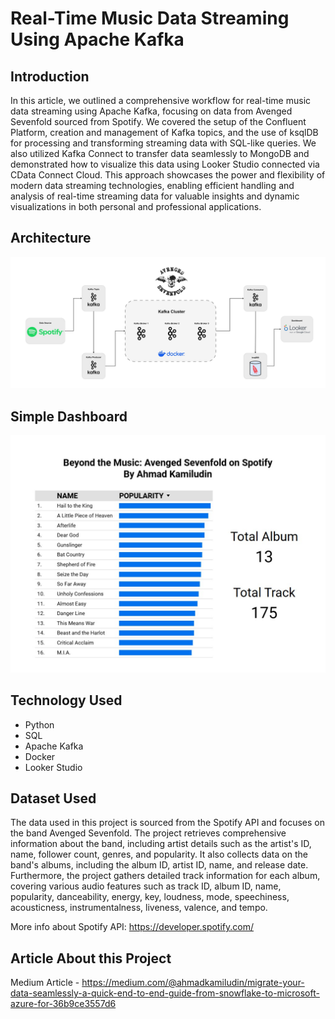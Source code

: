 # Real-Time Music Data Streaming Using Apache Kafka

## Introduction

In this article, we outlined a comprehensive workflow for real-time music data streaming using Apache Kafka, focusing on data from Avenged Sevenfold sourced from Spotify. We covered the setup of the Confluent Platform, creation and management of Kafka topics, and the use of ksqlDB for processing and transforming streaming data with SQL-like queries. We also utilized Kafka Connect to transfer data seamlessly to MongoDB and demonstrated how to visualize this data using Looker Studio connected via CData Connect Cloud. This approach showcases the power and flexibility of modern data streaming technologies, enabling efficient handling and analysis of real-time streaming data for valuable insights and dynamic visualizations in both personal and professional applications.

## Architecture 
<img src="Diagram.jpg">

## Simple Dashboard
<img src="Dashboard.jpg">

## Technology Used
- Python
- SQL
- Apache Kafka
- Docker
- Looker Studio

## Dataset Used
The data used in this project is sourced from the Spotify API and focuses on the band Avenged Sevenfold. The project retrieves comprehensive information about the band, including artist details such as the artist's ID, name, follower count, genres, and popularity. It also collects data on the band's albums, including the album ID, artist ID, name, and release date. Furthermore, the project gathers detailed track information for each album, covering various audio features such as track ID, album ID, name, popularity, danceability, energy, key, loudness, mode, speechiness, acousticness, instrumentalness, liveness, valence, and tempo.

More info about Spotify API:
https://developer.spotify.com/


## Article About this Project 
Medium Article - https://medium.com/@ahmadkamiludin/migrate-your-data-seamlessly-a-quick-end-to-end-guide-from-snowflake-to-microsoft-azure-for-36b9ce3557d6